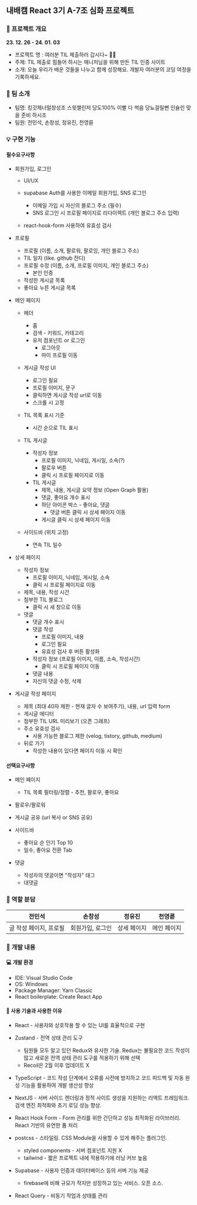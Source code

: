 ## 내배캠 React 3기 A-7조 심화 프로젝트

### 📢 프로젝트 개요

**23. 12. 26 - 24. 01. 03**

- 프로젝트 명 : 여러분 TIL 제출하러 갑시다~ 🚗💨
- 주제: TIL 제출로 힘들어 하시는 매니저님을 위해 만든 TIL 인증 사이트
- 소개: 오늘 우리가 배운 것들을 나누고 함께 성장해요. 개발자 여러분의 코딩 여정을 기록하세요.

### 👥 팀 소개

- 팀명: 킹갓제너럴창성조 스윗챌린저 당도100% 이빨 다 썩음 당뇨걸릴뻔 인슐린 맞을 준비 하시조
- 팀원: 전민석, 손창성, 정유진, 천영륜

### 💡 구현 기능

#### 필수요구사항

- 회원가입, 로그인

  - UI/UX
  - supabase Auth를 사용한 이메일 회원가입, SNS 로그인

    - 이메일 가입 시 자신의 블로그 주소 (필수)
    - SNS 로그인 시 프로필 페이지로 리다이렉트 (개인 블로그 주소 입력)

  - react-hook-form 사용하여 유효성 검사

- 프로필
  - 프로필 (이름, 소개, 팔로워, 팔로잉, 개인 블로그 주소)
  - TIL 일지 (like. github 잔디)
  - 프로필 수정 (이름, 소개, 프로필 이미지, 개인 블로그 주소)
    - 본인 인증
  - 작성한 게시글 목록
  - 좋아요 누른 게시글 목록
- 메인 페이지

  - 헤더
    - 홈
    - 검색 - 키워드, 카테고리
    - 유저 컴포넌트 or 로그인
      - 로그아웃
      - 마이 프로필 이동
  - 게시글 작성 UI
    - 로그인 필요
    - 프로필 이미지, 문구
    - 클릭하면 게시글 작성 url로 이동
    - 스크롤 시 고정
  - TIL 목록 표시 기준
    - 시간 순으로 TIL 표시
  - TIL 게시글
    - 작성자 정보
      - 프로필 이미지, 닉네임, 게시일, 소속(?)
      - 팔로우 버튼
      - 클릭 시 프로필 페이지로 이동
    - TIL 게시글
      - 제목, 내용, 게시글 요약 정보 (Open Graph 활용)
      - 댓글, 좋아요 개수 표시
      - 하단 아이콘 박스 - 좋아요, 댓글
        - 댓글 버튼 클릭 시 상세 페이지 이동
      - 게시글 클릭 시 상세 페이지 이동
  - 사이드바 (위치 고정)

    - 연속 TIL 일수

- 상세 페이지

  - 작성자 정보
    - 프로필 이미지, 닉네임, 게시일, 소속
    - 클릭 시 프로필 페이지로 이동
  - 제목, 내용, 작성 시간
  - 첨부한 TIL 블로그
    - 클릭 시 새 창으로 이동
  - 댓글
    - 댓글 개수 표시
    - 댓글 작성
      - 프로필 이미지, 내용
      - 로그인 필요
      - 유효성 검사 후 버튼 활성화
    - 작성자 정보 (프로필 이미지, 이름, 소속, 작성시간)
      - 클릭 시 프로필 페이지 이동
    - 댓글 내용
    - 자신의 댓글 수정, 삭제

- 게시글 작성 페이지
  - 제목 (최대 40자 제한 - 현재 글자 수 보여주기), 내용, url 입력 form
  - 게시글 에디터
  - 첨부한 TIL URL 미리보기 (오픈 그래프)
  - 주소 유효성 검사
    - 사용 가능한 블로그 제한 (velog, tistory, github, medium)
  - 뒤로 가기
    - 작성한 내용이 있다면 페이지 이동 시 확인

#### 선택요구사항

- 메인 페이지

  - TIL 목록 필터링/정렬 - 추천, 팔로우, 좋아요

- 팔로우/팔로워
- 게시글 공유 (url 복사 or SNS 공유)
- 사이드바

  - 좋아요 순 인기 Top 10
  - 일수, 좋아요 전환 Tab

- 댓글
  - 작성자의 댓글이면 "작성자" 태그
  - 대댓글

### 📝 역할 분담

| 전민석                 | 손창성           | 정유진      | 천영륜      |
| ---------------------- | ---------------- | ----------- | ----------- |
| 글 작성 페이지, 프로필 | 회원가입, 로그인 | 상세 페이지 | 메인 페이지 |

### 🚩 개발 내용

#### 💻 개발 환경

- IDE: Visual Studio Code
- OS: Windows
- Package Manager: Yarn Classic
- React boilerplate: Create React App

#### 📌 사용 기술과 사용한 이유

- React - 사용자와 상호작용 할 수 있는 UI를 효율적으로 구현
- Zustand - 전역 상태 관리 도구

  - 팀원들 모두 알고 있던 Redux와 유사한 기술. Redux는 불필요한 코드 작성이 많고 새로운 전역 상태 관리 도구를 적용하기 위해 선택
  - Recoil은 2월 이후 업데이트 X

- TypeScript - 코드 작성 단계에서 오류를 사전에 방지하고 코드 피드백 및 자동 완성 기능을 활용하여 개발 생산성 향상
- NextJS - 서버 사이드 렌더링과 정적 사이트 생성을 지원하는 리액트 프레임워크. 검색 엔진 최적화와 초기 로딩 성능 향상.
- React Hook Form - Form 관리를 위한 간단하고 성능 최적화된 라이브러리. React 기반의 유연한 폼 처리
- postcss - 스타일링. CSS Module을 사용할 수 있게 해주는 플러그인.

  - styled components - 서버 컴포넌트 지원 X
  - tailwind - 짧은 프로젝트 내에 적용하기에 러닝 커브 높음

- Supabase - 사용자 인증과 데이터베이스 등의 서버 기능 제공

  - firebase에 비해 규모가 작지만 성장하고 있는 서비스. 오픈 소스.

- React Query - 비동기 작업과 상태를 관리

